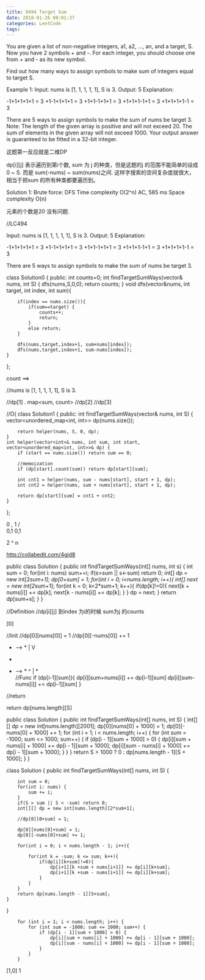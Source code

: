 ```yaml
---
title: 0494 Target Sum
date: 2018-01-26 00:01:37
categories: LeetCode
tags:
---
```


You are given a list of non-negative integers, a1, a2, ..., an, and a target, S. Now you have 2 symbols + and -. For each integer, you should choose one from + and - as its new symbol.

Find out how many ways to assign symbols to make sum of integers equal to target S.

Example 1:
Input: nums is [1, 1, 1, 1, 1], S is 3. 
Output: 5
Explanation: 

-1+1+1+1+1 = 3
+1-1+1+1+1 = 3
+1+1-1+1+1 = 3
+1+1+1-1+1 = 3
+1+1+1+1-1 = 3

There are 5 ways to assign symbols to make the sum of nums be target 3.
Note:
The length of the given array is positive and will not exceed 20.
The sum of elements in the given array will not exceed 1000.
Your output answer is guaranteed to be fitted in a 32-bit integer.

这题第一反应就是二维DP

dp[i][j] 表示遍历到第i个数, sum 为 j 的种类，但是这题的j 的范围不能简单的设成0 ~ S. 而是 sum(-nums)  ~ sum(nums)之间. 这样字搜索的空间复杂度就很大，相当于把sum 的所有种类都要遍历到。

Solution 1:
Brute force: DFS
Time complexity O(2^n) AC, 585 ms
Space complexity O(n)

元素的个数是20 没有问题.


//LC494

Input: nums is [1, 1, 1, 1, 1], S is 3. 
Output: 5
Explanation: 

-1+1+1+1+1 = 3
+1-1+1+1+1 = 3
+1+1-1+1+1 = 3
+1+1+1-1+1 = 3
+1+1+1+1-1 = 3

There are 5 ways to assign symbols to make the sum of nums be target 3.


class Solution0 {
public:
    int counts=0;
    int findTargetSumWays(vector<int>& nums, int S) {
        dfs(nums,S,0,0);
        return counts;
    }
    void dfs(vector<int>&nums, int target, int index, int sum){

        if(index == nums.size()){
            if(sum==target) {
                counts++;
                return;
            }
            else return;
        }

        dfs(nums,target,index+1, sum+nums[index]);
        dfs(nums,target,index+1, sum-nums[index]);
    }
};


<index sum> count ==>

//nums is [1, 1, 1, 1, 1], S is 3.

//dp[1] . map<sum, count>
//dp[2]
//dp[3]  

//O( 
class Solution1 {
public:
    int findTargetSumWays(vector<int>& nums, int S) {
        vector<unordered_map<int, int>> dp(nums.size());
        
        return helper(nums, S, 0, dp);
    }
    int helper(vector<int>& nums, int sum, int start, vector<unordered_map<int, int>>& dp) {
        if (start == nums.size()) return sum == 0;
        
        //memoization
        if (dp[start].count(sum)) return dp[start][sum];
        
        int cnt1 = helper(nums, sum - nums[start], start + 1, dp);
        int cnt2 = helper(nums, sum + nums[start], start + 1, dp);
        
        return dp[start][sum] = cnt1 + cnt2;
    }
};

   0 , 1
   /   \
  0,1  0,1

2 ^ n


http://collabedit.com/4gjd8

public class Solution {
    public int findTargetSumWays(int[] nums, int s) {
        int sum = 0; 
        for(int i: nums) sum+=i;
        if(s>sum || s<-sum) return 0;
        int[] dp = new int[2*sum+1];
        dp[0+sum] = 1;
        for(int i = 0; i<nums.length; i++){
            int[] next = new int[2*sum+1];
            for(int k = 0; k<2*sum+1; k++){
                if(dp[k]!=0){
                    next[k + nums[i]] += dp[k];
                    next[k - nums[i]] += dp[k];
                }
            }
            dp = next;
        }
        return dp[sum+s];
    }
}



//Definition
//dp[i][j] 到index 为i的时候 sum为j 的counts

[0]

//Init
//dp[0][nums[0]] = 1
//dp[0][-nums[0]] += 1


* --> *
|
V
*
    
  
 * --> *
       ^
       | 
       *   
//Func
if (dp[i-1][sum]){
  dp[i][sum+nums[i]] += dp[i-1][sum]
  dp[i][sum-nums[i]] += dp[i-1][sum]
}


//return

return dp[nums.length][S]



public class Solution {
    public int findTargetSumWays(int[] nums, int S) {
        int[][] dp = new int[nums.length][2001];
        dp[0][nums[0] + 1000] = 1;
        dp[0][-nums[0] + 1000] += 1;
        for (int i = 1; i < nums.length; i++) {
            for (int sum = -1000; sum <= 1000; sum++) {
                if (dp[i - 1][sum + 1000] > 0) {
                    dp[i][sum + nums[i] + 1000] += dp[i - 1][sum + 1000];
                    dp[i][sum - nums[i] + 1000] += dp[i - 1][sum + 1000];
                }
            }
        }
        return S > 1000 ? 0 : dp[nums.length - 1][S + 1000];
    }
}

class Solution {
    public int findTargetSumWays(int[] nums, int S) {
       
        int sum = 0; 
        for(int i: nums) {
            sum += i;
        }
        if(S > sum || S < -sum) return 0;
        int[][] dp = new int[nums.length][2*sum+1];
        
        //dp[0][0+sum] = 1;
        
        dp[0][nums[0]+sum] = 1;
        dp[0][-nums[0]+sum] += 1;
        
        for(int i = 0; i < nums.length - 1; i++){
            
            for(int k = -sum; k <= sum; k++){
                if(dp[i][k+sum]!=0){
                    dp[i+1][k +sum + nums[i+1]] += dp[i][k+sum];
                    dp[i+1][k +sum - nums[i+1]] += dp[i][k+sum];
                }
            }
        }
        return dp[nums.length - 1][S+sum];
    }
}


        for (int i = 1; i < nums.length; i++) {
            for (int sum = -1000; sum <= 1000; sum++) {
                if (dp[i - 1][sum + 1000] > 0) {
                    dp[i][sum + nums[i] + 1000] += dp[i - 1][sum + 1000];
                    dp[i][sum - nums[i] + 1000] += dp[i - 1][sum + 1000];
                }
            }
        }
        
        
        
  
  [1,0] 1 
